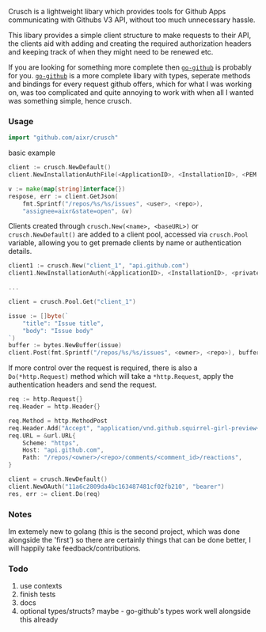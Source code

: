 Crusch is a lightweight libary which provides tools for Github Apps communicating with Githubs V3 API, without too much unnecessary hassle.

This libary provides a simple client structure to make requests to their API, the clients aid with adding and creating the required authorization headers and keeping track of when they might need to be renewed etc.
 
If you are looking for something more complete then [`go-github`](https://github.com/google/go-github) is probably for you. [`go-github`](https://github.com/google/go-github) is a more complete libary with types, seperate methods and bindings for every request github offers, which for what I was working on, was too complicated and quite annoying to work with when all I wanted was something simple, hence crusch.

### Usage

```go
import "github.com/aixr/crusch"
```

basic example
```go
client := crusch.NewDefault()
client.NewInstallationAuthFile(<ApplicationID>, <InstallationID>, <PEM keyfile location>)

v := make(map[string]interface{})
respose, err := client.GetJson(
    fmt.Sprintf("/repos/%s/%s/issues", <user>, <repo>), 
    "assignee=aixr&state=open", &v)
```

Clients created through `crusch.New(<name>, <baseURL>)` or `crusch.NewDefault()` are added to a client pool, accessed via `crusch.Pool` variable, allowing you to get premade clients by name or authentication details.
```go
client1 := crusch.New("client_1", "api.github.com")
client1.NewInstallationAuth(<ApplicationID>, <InstallationID>, <private key>)

...

client = crusch.Pool.Get("client_1")

issue := []byte(`
    "title": "Issue title",
    "body": "Issue body"
`)
buffer := bytes.NewBuffer(issue)
client.Post(fmt.Sprintf("/repos/%s/%s/issues", <owner>, <repo>), buffer)
```

If more control over the request is required, there is also a `Do(*http.Request)` method which will take a `*http.Request`, apply the authentication headers and send the request.
```go
req := http.Request{}
req.Header = http.Header{}

req.Method = http.MethodPost
req.Header.Add("Accept", "application/vnd.github.squirrel-girl-preview+json")
req.URL = &url.URL{
    Scheme: "https", 
    Host: "api.github.com", 
    Path: "/repos/<owner>/<repo>/comments/<comment_id>/reactions",
}

client = crusch.NewDefault()
client.NewOAuth("11a6c2809da4bc163487481cf02fb210", "bearer")
res, err := client.Do(req)
```

### Notes
Im extemely new to golang (this is the second project, which was done alongside the 'first') so there are certainly things that can be done better, I will happily take feedback/contributions.

### Todo
1. use contexts
1. finish tests
1. docs
1. optional types/structs? maybe - go-github's types work well alongside this already 